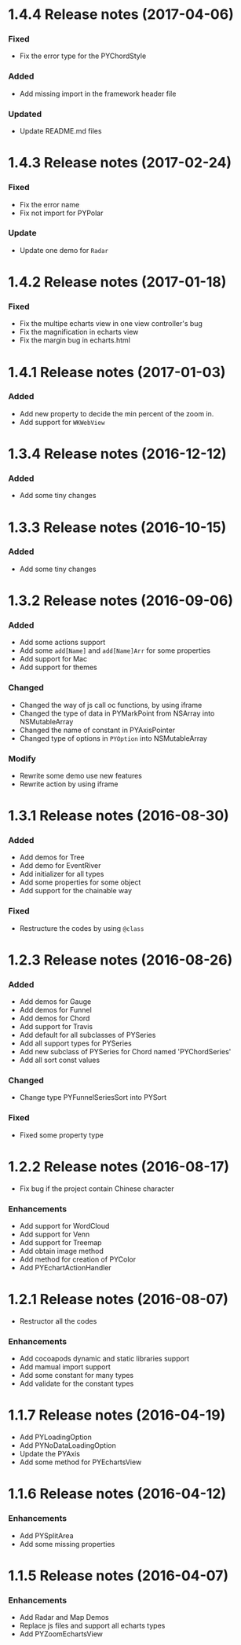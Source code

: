 1.4.4 Release notes (2017-04-06)
===========================================================

### Fixed
* Fix the error type for the PYChordStyle

### Added 
* Add missing import in the framework header file

### Updated
* Update README.md files


1.4.3 Release notes (2017-02-24)
===========================================================

### Fixed 
* Fix the error name
* Fix not import for PYPolar


### Update
* Update one demo for `Radar`

1.4.2 Release notes (2017-01-18)
===========================================================

### Fixed

* Fix the multipe echarts view in one view controller's bug
* Fix the magnification in echarts view
* Fix the margin bug in echarts.html

1.4.1 Release notes (2017-01-03)
===========================================================

### Added

* Add new property to decide the min percent of the zoom in.
* Add support for `WKWebView`

1.3.4 Release notes (2016-12-12)
===========================================================

### Added

* Add some tiny changes

1.3.3 Release notes (2016-10-15)
===========================================================

### Added

* Add some tiny changes


1.3.2 Release notes (2016-09-06)
============================================================

### Added
* Add some actions support
* Add some `add[Name]` and `add[Name]Arr` for some properties
* Add support for Mac
* Add support for themes

### Changed
* Changed the way of js call oc functions, by using iframe
* Changed the type of data in PYMarkPoint from NSArray into NSMutableArray
* Changed the name of constant in PYAxisPointer
* Changed type of options in `PYOption` into NSMutableArray

### Modify
* Rewrite some demo use new features
* Rewrite action by using iframe

1.3.1 Release notes (2016-08-30)
============================================================

### Added
* Add demos for Tree
* Add demo for EventRiver
* Add initializer for all types
* Add some properties for some object
* Add support for the chainable way

### Fixed 
* Restructure the codes by using `@class`

1.2.3 Release notes (2016-08-26)
============================================================

### Added
* Add demos for Gauge
* Add demos for Funnel
* Add demos for Chord
* Add support for Travis
* Add default for all subclasses of PYSeries
* Add all support types for PYSeries
* Add new subclass of PYSeries for Chord named 'PYChordSeries'
* Add all sort const values

### Changed
* Change type PYFunnelSeriesSort into PYSort

### Fixed
* Fixed some property type


1.2.2 Release notes (2016-08-17)
============================================================

* Fix bug if the project contain Chinese character

### Enhancements 

* Add support for WordCloud
* Add support for Venn
* Add support for Treemap
* Add obtain image method
* Add method for creation of PYColor
* Add PYEchartActionHandler

1.2.1 Release notes (2016-08-07)
============================================================

* Restructor all the codes

### Enhancements 

* Add cocoapods dynamic and static libraries support
* Add mamual import support
* Add some constant for many types
* Add validate for the constant types


1.1.7 Release notes (2016-04-19)
============================================================

* Add PYLoadingOption
* Add PYNoDataLoadingOption
* Update the PYAxis
* Add some method for PYEchartsView

1.1.6 Release notes (2016-04-12)
=============================================================

### Enhancements 

* Add PYSplitArea
* Add some missing properties 

1.1.5 Release notes (2016-04-07)
=============================================================

### Enhancements

* Add Radar and Map Demos
* Replace js files and support all echarts types
* Add PYZoomEchartsView




